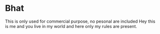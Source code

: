 # Bhat
This is only used for commercial purpose, no pesonal are included
Hey this is me and you live in my world and here only my rules are present.
